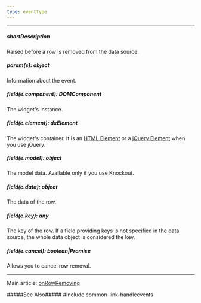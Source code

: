 ```yaml
---
type: eventType
---
```

---
##### shortDescription
Raised before a row is removed from the data source.

##### param(e): object
Information about the event.

##### field(e.component): DOMComponent
The widget's instance.

##### field(e.element): dxElement
The widget's container. It is an [HTML Element](https://developer.mozilla.org/en-US/docs/Web/API/HTMLElement) or a [jQuery Element](https://api.jquery.com/Types/#jQuery) when you use jQuery.

##### field(e.model): object
The model data. Available only if you use Knockout.

##### field(e.data): object
The data of the row.

##### field(e.key): any
The key of the row. If a field providing keys is not specified in the data source, the whole data object is considered the key.

##### field(e.cancel): boolean|Promise<void>
Allows you to cancel row removal.

---
Main article: [onRowRemoving](/api-reference/10%20UI%20Widgets/GridBase/1%20Configuration/onRowRemoving.md '{basewidgetpath}/Configuration/#onRowRemoving')

#####See Also#####
#include common-link-handleevents